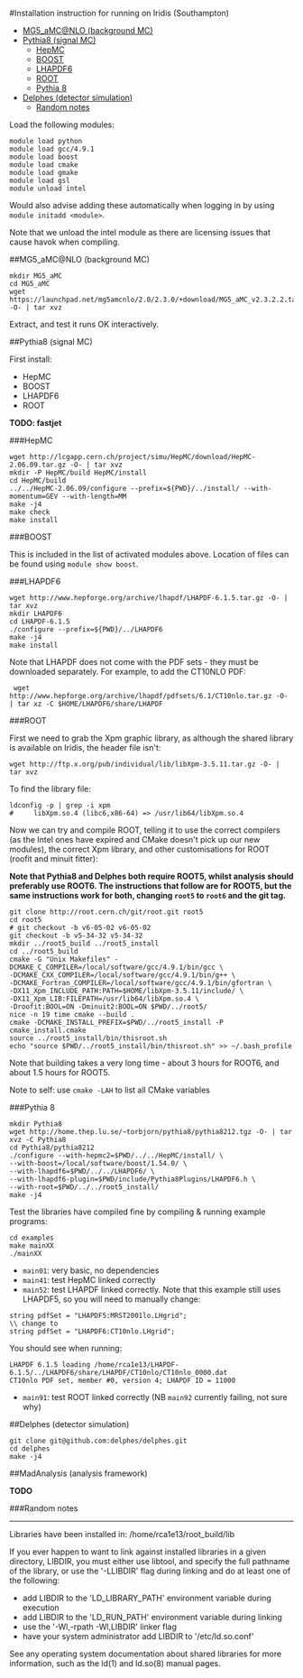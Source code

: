 #Installation instruction for running on Iridis (Southampton)

- [MG5_aMC@NLO (background MC)](#mg5_amcnlo-background-mc)
- [Pythia8 (signal MC)](#pythia8-signal-mc)
  - [HepMC](#hepmc)
  - [BOOST](#boost)
  - [LHAPDF6](#lhapdf6)
  - [ROOT](#root)
  - [Pythia 8](#pythia-8)
- [Delphes (detector simulation)](#delphes-detector-simulation)
  - [Random notes](#random-notes)

Load the following modules:

```
module load python
module load gcc/4.9.1
module load boost
module load cmake
module load gmake
module load gsl
module unload intel
```

Would also advise adding these automatically when logging in by using `module initadd <module>`.

Note that we unload the intel module as there are licensing issues that cause havok when compiling.

##MG5_aMC@NLO (background MC)

```
mkdir MG5_aMC
cd MG5_aMC
wget https://launchpad.net/mg5amcnlo/2.0/2.3.0/+download/MG5_aMC_v2.3.2.2.tar.gz -O- | tar xvz
```
Extract, and test it runs OK interactively.

##Pythia8 (signal MC)

First install:

- HepMC
- BOOST
- LHAPDF6
- ROOT

**TODO: fastjet**

###HepMC

```
wget http://lcgapp.cern.ch/project/simu/HepMC/download/HepMC-2.06.09.tar.gz -O- | tar xvz
mkdir -P HepMC/build HepMC/install
cd HepMC/build
../../HepMC-2.06.09/configure --prefix=${PWD}/../install/ --with-momentum=GEV --with-length=MM
make -j4
make check
make install
```

###BOOST

This is included in the list of activated modules above. Location of files can be found using `module show boost`.

###LHAPDF6

```
wget http://www.hepforge.org/archive/lhapdf/LHAPDF-6.1.5.tar.gz -O- | tar xvz
mkdir LHAPDF6
cd LHAPDF-6.1.5
./configure --prefix=${PWD}/../LHAPDF6
make -j4
make install
```

Note that LHAPDF does not come with the PDF sets - they must be downloaded separately. For example, to add the CT10NLO PDF:

```
 wget http://www.hepforge.org/archive/lhapdf/pdfsets/6.1/CT10nlo.tar.gz -O- | tar xz -C $HOME/LHAPDF6/share/LHAPDF
```

###ROOT

First we need to grab the Xpm graphic library, as although the shared library is available on Iridis, the header file isn't:

```
wget http://ftp.x.org/pub/individual/lib/libXpm-3.5.11.tar.gz -O- | tar xvz
```

To find the library file:

```
ldconfig -p | grep -i xpm
#     libXpm.so.4 (libc6,x86-64) => /usr/lib64/libXpm.so.4
```

Now we can try and compile ROOT, telling it to use the correct compilers (as the Intel ones have expired and CMake doesn't pick up our new modules), the correct Xpm library, and other customisations for ROOT (roofit and minuit fitter):

**Note that Pythia8 and Delphes both require ROOT5, whilst analysis should preferably use ROOT6. The instructions that follow are for ROOT5, but the same instructions work for both, changing `root5` to `root6` and the git tag.**

```
git clone http://root.cern.ch/git/root.git root5
cd root5
# git checkout -b v6-05-02 v6-05-02
git checkout -b v5-34-32 v5-34-32
mkdir ../root5_build ../root5_install
cd ../root5_build
cmake -G "Unix Makefiles" -DCMAKE_C_COMPILER=/local/software/gcc/4.9.1/bin/gcc \
-DCMAKE_CXX_COMPILER=/local/software/gcc/4.9.1/bin/g++ \
-DCMAKE_Fortran_COMPILER=/local/software/gcc/4.9.1/bin/gfortran \
-DX11_Xpm_INCLUDE_PATH:PATH=$HOME/libXpm-3.5.11/include/ \
-DX11_Xpm_LIB:FILEPATH=/usr/lib64/libXpm.so.4 \
-Droofit:BOOL=ON -Dminuit2:BOOL=ON $PWD/../root5/
nice -n 19 time cmake --build .
cmake -DCMAKE_INSTALL_PREFIX=$PWD/../root5_install -P cmake_install.cmake
source ../root5_install/bin/thisroot.sh
echo "source $PWD/../root5_install/bin/thisroot.sh" >> ~/.bash_profile
```

Note that building takes a very long time - about 3 hours for ROOT6, and about 1.5 hours for ROOT5.

Note to self: use `cmake -LAH` to list all CMake variables


###Pythia 8

```
mkdir Pythia8
wget http://home.thep.lu.se/~torbjorn/pythia8/pythia8212.tgz -O- | tar xvz -C Pythia8
cd Pythia8/pythia8212
./configure --with-hepmc2=$PWD/../../HepMC/install/ \
--with-boost=/local/software/boost/1.54.0/ \
--with-lhapdf6=$PWD/../../LHAPDF6/ \
--with-lhapdf6-plugin=$PWD/include/Pythia8Plugins/LHAPDF6.h \
--with-root=$PWD/../../root5_install/
make -j4
```

Test the libraries have compiled fine by compiling & running example programs:

```
cd examples
make mainXX
./mainXX
```

- `main01`: very basic, no dependencies
- `main41`: test HepMC linked correctly
- `main52`: test LHAPDF linked correctly. Note that this example still uses LHAPDF5, so you will need to manually change:

```
string pdfSet = "LHAPDF5:MRST2001lo.LHgrid";
\\ change to
string pdfSet = "LHAPDF6:CT10nlo.LHgrid";
```

You should see when running:

```
LHAPDF 6.1.5 loading /home/rca1e13/LHAPDF-6.1.5/../LHAPDF6/share/LHAPDF/CT10nlo/CT10nlo_0000.dat
CT10nlo PDF set, member #0, version 4; LHAPDF ID = 11000
```

- `main91`: test ROOT linked correctly (NB `main92` currently failing, not sure why)

##Delphes (detector simulation)

```
git clone git@github.com:delphes/delphes.git
cd delphes
make -j4
```

##MadAnalysis (analysis framework)

**TODO**

###Random notes

----------------------------------------------------------------------
Libraries have been installed in:
   /home/rca1e13/root_build/lib

If you ever happen to want to link against installed libraries
in a given directory, LIBDIR, you must either use libtool, and
specify the full pathname of the library, or use the '-LLIBDIR'
flag during linking and do at least one of the following:
   - add LIBDIR to the 'LD_LIBRARY_PATH' environment variable
     during execution
   - add LIBDIR to the 'LD_RUN_PATH' environment variable
     during linking
   - use the '-Wl,-rpath -Wl,LIBDIR' linker flag
   - have your system administrator add LIBDIR to '/etc/ld.so.conf'

See any operating system documentation about shared libraries for
more information, such as the ld(1) and ld.so(8) manual pages.